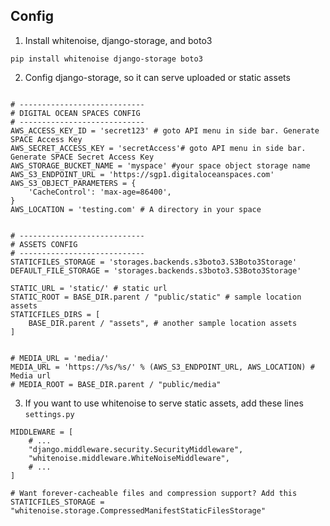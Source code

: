 ## Config

1. Install whitenoise, django-storage, and boto3

`pip install whitenoise django-storage boto3`


2. Config django-storage, so it can serve uploaded or static assets

```python3

# ----------------------------
# DIGITAL OCEAN SPACES CONFIG
# ----------------------------
AWS_ACCESS_KEY_ID = 'secret123' # goto API menu in side bar. Generate SPACE Access Key
AWS_SECRET_ACCESS_KEY = 'secretAccess'# goto API menu in side bar. Generate SPACE Secret Access Key
AWS_STORAGE_BUCKET_NAME = 'myspace' #your space object storage name
AWS_S3_ENDPOINT_URL = 'https://sgp1.digitaloceanspaces.com'
AWS_S3_OBJECT_PARAMETERS = {
    'CacheControl': 'max-age=86400',
}
AWS_LOCATION = 'testing.com' # A directory in your space


# ----------------------------
# ASSETS CONFIG
# ----------------------------
STATICFILES_STORAGE = 'storages.backends.s3boto3.S3Boto3Storage'
DEFAULT_FILE_STORAGE = 'storages.backends.s3boto3.S3Boto3Storage'

STATIC_URL = 'static/' # static url
STATIC_ROOT = BASE_DIR.parent / "public/static" # sample location assets
STATICFILES_DIRS = [
    BASE_DIR.parent / "assets", # another sample location assets
]


# MEDIA_URL = 'media/'
MEDIA_URL = 'https://%s/%s/' % (AWS_S3_ENDPOINT_URL, AWS_LOCATION) # Media url
# MEDIA_ROOT = BASE_DIR.parent / "public/media"

```

3. If you want to use whitenoise to serve static assets, add these lines `settings.py`

```python3
MIDDLEWARE = [
    # ...
    "django.middleware.security.SecurityMiddleware",
    "whitenoise.middleware.WhiteNoiseMiddleware",
    # ...
]

# Want forever-cacheable files and compression support? Add this
STATICFILES_STORAGE = "whitenoise.storage.CompressedManifestStaticFilesStorage"

```


